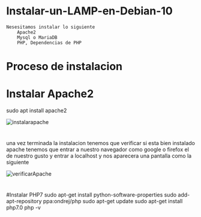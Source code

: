 # Instalar-un-LAMP-en-Debian-10
	Nesesitamos instalar lo siguiente
		Apache2
		Mysql o MariaDB
		PHP, Dependencias de PHP
#
# Proceso de instalacion

# Instalar Apache2

sudo apt install apache2

![instalarapache](https://user-images.githubusercontent.com/35048921/79944166-75ed3d00-8430-11ea-9127-37d470ba13fb.png)
#
una vez terminada la instalacion tenemos que verificar si esta bien instalado apache tenemos que entrar a nuestro navegador como google o firefox el de nuestro gusto y entrar a localhost y nos aparecera una pantalla como la siguiente

![verificarApache](https://user-images.githubusercontent.com/35048921/79946007-b8b11400-8434-11ea-98d9-1d2a9164405e.png)
#
#Instalar PHP7
sudo apt-get install python-software-properties
sudo add-apt-repository ppa:ondrej/php
sudo apt-get update
sudo apt-get install php7.0
php -v
#
